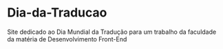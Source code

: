 # Dia-da-Traducao
Site dedicado ao Dia Mundial da Tradução para um trabalho da faculdade da matéria de Desenvolvimento Front-End
